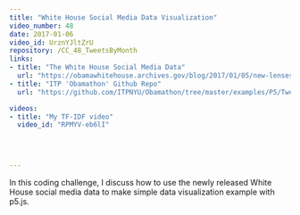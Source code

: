 ```yaml
---
title: "White House Social Media Data Visualization"
video_number: 48
date: 2017-01-06
video_id: UrznYJltZrU
repository: /CC_48_TweetsByMonth
links:
- title: "The White House Social Media Data"
  url: "https://obamawhitehouse.archives.gov/blog/2017/01/05/new-lenses-first-social-media-presidency"
- title: "ITP 'Obamathon' Github Repo"
  url: "https://github.com/ITPNYU/Obamathon/tree/master/examples/P5/TweetsByMonth"

videos:
- title: "My TF-IDF video"  
  video_id: "RPMYV-eb6lI"
  


  
---
```


In this coding challenge, I discuss how to use the newly released White House social media data to make simple data visualization example with p5.js.

